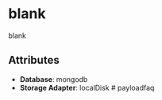 # blank

blank

## Attributes

- **Database**: mongodb
- **Storage Adapter**: localDisk
#   p a y l o a d f a q  
 